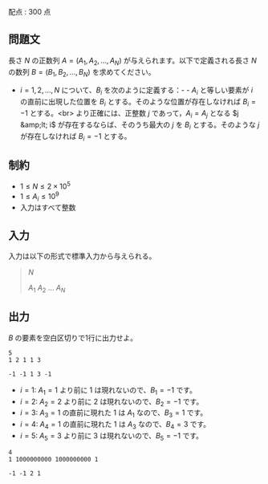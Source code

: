 配点 : $300$ 点

## 問題文

長さ $N$ の正数列 $A=(A_1,A_2,\dots,A_N)$ が与えられます。以下で定義される長さ $N$ の数列 $B = (B_1,B_2,\dots,B_N)$ を求めてください。

- $i=1,2,\dots,N$ について、$B_i$ を次のように定義する：-   - $A_i$ と等しい要素が $i$ の直前に出現した位置を $B_i$ とする。そのような位置が存在しなければ $B_i=-1$ とする。&lt;br&gt;
より正確には、正整数 $j$ であって，$A_i = A_j$ となる $j &amp;lt; i$ が存在するならば、そのうち最大の $j$ を $B_i$ とする。そのような $j$ が存在しなければ $B_i=-1$ とする。

## 制約

- $1 \leq N \leq 2 \times 10^5$
- $1 \leq A_i \leq 10^9$
- 入力はすべて整数

## 入力

入力は以下の形式で標準入力から与えられる。

> $N$
> 
> $A_1$ $A_2$ $\dots$ $A_N$

## 出力

$B$ の要素を空白区切りで1行に出力せよ。

```input1
5
1 2 1 1 3
```

```output1
-1 -1 1 3 -1
```

- $i=1$: $A_1=1$ より前に $1$ は現れないので、$B_1=-1$ です。
- $i=2$: $A_2=2$ より前に $2$ は現れないので、$B_2=-1$ です。
- $i=3$: $A_3=1$ の直前に現れた $1$ は $A_1$ なので、$B_3=1$ です。
- $i=4$: $A_4=1$ の直前に現れた $1$ は $A_3$ なので、$B_4=3$ です。
- $i=5$: $A_5=3$ より前に $3$ は現れないので、$B_5=-1$ です。

```input2
4
1 1000000000 1000000000 1
```

```output2
-1 -1 2 1
```